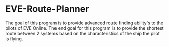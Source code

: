EVE-Route-Planner
=================

The goal of this program is to provide advanced route finding ability's to the pilots of EVE Online. The end goal for this program is to provide the shortest route between 2 systems based on the characteristics of the ship the pilot is flying.
